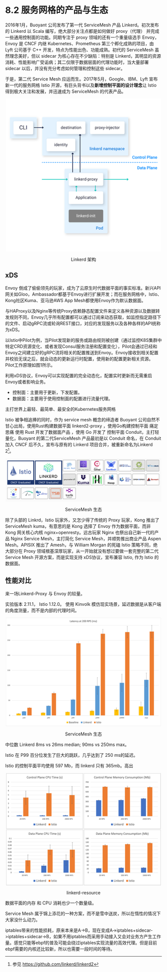 # 8.2 服务网格的产品与生态

2016年1月，Buoyant 公司发布了第一代 ServiceMesh 产品 Linkerd。初次发布的 Linkerd 以 Scala 编写，绝大部分关注点都是如何做好 proxy（代理） 并完成一些通用控制面的功能。同期专注于 proxy 领域的还有一个重量级选手 Envoy，Envoy 是 CNCF 内继 Kubernetes、Prometheus 第三个孵化成熟的项目，由 Lyft 公司基于 C++ 开发，特点为性能出色、功能成熟。初代的 ServiceMesh 虽然理念美好，但以 sidecar 为核心存在不少缺陷：特别是 Linkerd，其明显的资源消耗、性能影响广受诟病；其二仅限于数据层面的代理功能时，当大量部署 sidecar 以后，并没有充分考虑如何管理和控制这些 sidecar。

于是，第二代 Service Mesh 应运而生。2017年5月，Google、IBM、Lyft 宣布新一代的服务网格 Istio 开源，有巨头背书以及**新增控制平面的设计理念**让 Istio 得到极大关注和发展，并迅速成为 ServiceMesh 的代表产品。

<div  align="center">
	<img src="../assets/linkerd-control-plane.png" width = "500"  align=center />
	<p>Linkerd 架构</p>
</div>


## xDS

Envoy 倒成了偷偷领先的玩家，成为了云原生时代数据平面的事实标准。新兴API网关如Gloo，Ambassador都基于Envoy进行扩展开发；而在服务网格中，Istio、Kong社区Kuma、亚马逊AWS App Mesh都使用Envoy作为默认数据面。

与HAProxy以及Nginx等传统Proxy依赖静态配置文件来定义各种资源以及数据转发规则不同，Envoy几乎所有配置都可以通过订阅来动态获取，如监控指定路径下的文件、启动gRPC流或轮询REST接口，对应的发现服务以及各种各样的API统称为xDS。

以Istio中Pilot为例，当Pilot发现新的服务或路由规则被创建（通过监控K8S集群中特定CRD资源变化、或者发现Consul服务注册和配置变化），Pilot会通过已经和Envoy之间建立好的gRPC流将相关的配置推送到Envoy。Envoy接收到相关配置并校验无误之后，就会动态的更新运行时配置，使用新的配置更新相关资源。Pilot工作原理如图1所示。



利用xDS协议，Envoy可以实现配置的完全动态化，配置实时更新而无需重启Envoy或者影响业务。


- 控制面：主要用于更新，下发配置。
- 数据面：主要用于使用控制面的配置进行流量代理。


主打世界上最轻、最简单、最安全的Kubernetes服务网格


Istio 被争相追捧的同时，作为 service mesh 概念的缔造者 Buoyant 公司自然不甘心出局，使用Rust构建数据平面 linkerd2-proxy ，使用Go构建控制平面 痛定思痛 使用 Rust 开发了数据面产品 ，使用 Go 开发了 控制平面 Conduit，主打轻量化，Buoyant 的第二代ServiceMesh 产品最初是以 Conduit 命名，在 Conduit 加入 CNCF 后不久，宣布与原有的 Linkerd 项目合并，被重新命名为Linkerd 2[^1]。

<div  align="center">
	<img src="../assets/service-mesh-overview.png" width = "500"  align=center />
	<p>ServiceMesh 生态</p>
</div>

除了头部的 Linkrd，Istio 玩家外，又怎少得了传统的 Proxy 玩家，Kong 推出了 ServiceMesh kuma，有意思的是 Kong 选择了 Envoy 作为数据平面，而非 Kong 网关核心内核 nginx+openresty。远古玩家 Nginx 也祭出自己新一代的产品 Nginx Service Mesh，主打简化 Service Mesh，并顺势推出商业产品 Aspen Mesh。APISIX 推出了 Amesh，与 William Morgan 的死磕 Istio 策略不同，绝大部分在 Proxy 领域根基深厚玩家，从一开始就没有想过要做一套完整的第二代 Service Mesh 开源方案，而是实现支持 xDS协议，宣布兼容 Istio, 作为 Istio 的数据面。


## 性能对比

来一场Linkerd-Proxy 与 Envoy 的较量。

实验版本 2.11.1， Istio 1.12.0。 使用 Kinvolk 模仿现实场景，延迟数据是从客户端的角度测量，而不是内部的代理时间。

<div  align="center">
	<img src="../assets/latency-200rps.png" width = "500"  align=center />
	<p>ServiceMesh 生态</p>
</div>

中位数 Linkerd 8ms vs 26ms median; 90ms vs 250ms max。

Istio 在 P99 百分位发生了巨大的跳跃，几乎达到了 250 ms的延迟。

Istio 的控制平面平均使用 597 Mb，而 linkerd 只有 365mb。高出 

<div  align="center">
	<img src="../assets/linkerd-resource.png" width = "500"  align=center />
	<p>linkerd-resource</p>
</div>

数据平面的内存 和 CPU 消耗也少一个数量级。


Service Mesh 属于锦上添花的一种方案，而不是雪中送炭，所以在惰性的情况下大家没什么动力。

iptables带来的性能损耗，原来本来是A->B，现在变成A->iptables+sidecar->iptables+sidecar->B，如果不用iptables而采用手动接入又会对业务方产生工作量。感觉只能等ebpf的普及可能会绕过iptables实现流量的高效代理。但是目前ebpf需要的内核还比较新，所以也需要一段时间的等待。


[^1]: 参见 https://github.com/linkerd/linkerd2